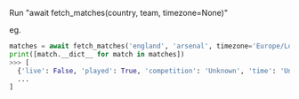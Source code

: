 Run "await fetch_matches(country, team, timezone=None)" 

eg. 

```py
matches = await fetch_matches('england', 'arsenal', timezone='Europe/London')
print([match.__dict__ for match in matches])
>>> [
  {'live': False, 'played': True, 'competition': 'Unknown', 'time': 'Unknown', 'game': 'Arsenal vs AFC Bournemouth', 'tvs': ['Bet365', 'Sport TV1', 'Arena Sport 1 Croatia', 'Sport Plus', 'MAXtv To Go'], 'date': 'Full Time'},
  ...
]
